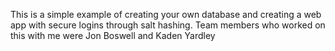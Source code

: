 This is a simple example of creating your own database and creating a web app with secure logins through salt hashing. Team members who worked on this with me were Jon Boswell and Kaden Yardley
